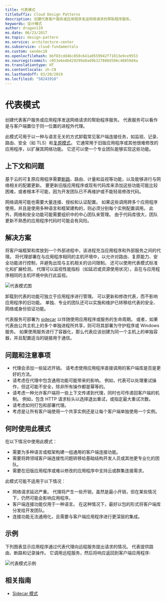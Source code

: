 ```yaml
---
title: 代表模式
titleSuffix: Cloud Design Patterns
description: 创建代表客户服务或应用程序发送网络请求的帮助程序服务。
keywords: 设计模式
author: dragon119
ms.date: 06/23/2017
ms.topic: design-pattern
ms.service: architecture-center
ms.subservice: cloud-fundamentals
ms.custom: seodec18
ms.openlocfilehash: bbf83cdd4bc850c641a0559942f71013e9ce9553
ms.sourcegitcommit: c053e6edb429299a0ad9b327888d596c48859d4a
ms.translationtype: HT
ms.contentlocale: zh-CN
ms.lasthandoff: 03/20/2019
ms.locfileid: "58243918"
---
```

# <a name="ambassador-pattern"></a>代表模式

创建代表客户服务或应用程序发送网络请求的帮助程序服务。 代表服务可以看作是与客户端置位于同一位置的进程外代理。

此模式可用于以一种与语言无关的方式卸载常见客户端连接任务，如监视、记录、路由、安全（如 TLS）和[复原模式][resiliency-patterns]。 它通常用于旧版应用程序或其他很难修改的应用程序，以扩展其网络功能。 它还可以使一个专业团队能够实现这些功能。

## <a name="context-and-problem"></a>上下文和问题

基于云的可复原应用程序需要[断路](./circuit-breaker.md)、路由、计量和监视等功能，以及能够进行与网络相关的配置更新。 要更新旧版应用程序或现有代码库来添加这些功能可能比较困难，或者根本不可能，因为开发团队已不再维护或不能轻易修改代码。

网络调用可能也需要大量连接、授权和认证配置。 如果这些调用跨多个应用程序使用，并且是使用多种语言和框架建构的，则必须分别每个实例配置调用。 此外，网络和安全功能可能需要组织中的中心团队来管理。 由于代码库很大，团队更新不熟悉的应用程序代码时可能会有风险。

## <a name="solution"></a>解决方案

将客户端框架和库放到一个外部进程中，该进程充当应用程序和外部服务之间的代理。 将代理部署在与应用程序相同的主机环境中，以允许对路由、复原能力、安全功能进行控制，并避免出现与主机相关的访问限制。 还可以使用代表模式标准化和扩展检测。 代理可以监视性能指标（如延迟或资源使用状况），且在与应用程序相同的主机环境中执行此监视。

![代表模式图](./_images/ambassador.png)

卸载到代表的功能可独立于应用程序进行管理。 可以更新和修改代表，而不影响应用程序的旧功能。 单独、专业的团队还可以实施和维护已转移给代表的安全、网络或身份验证功能。

代表服务可部署为 [sidecar](./sidecar.md) 以伴随使用应用程序或服务的生命周期。 或者，如果代表由公共主机上的多个单独进程所共享，则可将其部署为守护程序或 Windows 服务。 如果使用服务进行了容器化，那么代表应该创建为同一个主机上的单独容器，并且配置适当的链接用于通信。

## <a name="issues-and-considerations"></a>问题和注意事项

- 代理会添加一些延迟开销。 请考虑使用应用程序直接调用的客户端库是否是更好的方法。
- 请考虑在代理中包含通用功能可能带来的影响。 例如，代表可以处理重试操作，但这可能不安全，除非所有操作都是幂等的。
- 请考虑一种允许客户端将一些上下文传递到代理，同时也可传递回客户端的机制。 例如，包含 HTTP 请求标头以选择退出重试，或指定最大重试次数。
- 请考虑如何打包和部署代理。
- 考虑是让所有客户端使用一个共享实例还是让每个客户端单独使用一个实例。

## <a name="when-to-use-this-pattern"></a>何时使用此模式

在以下情况中使用此模式：

- 需要为多种语言或框架构建一组通用的客户端连接功能。
- 需要将跨领域客户端连接性问题转移给基础结构开发人员或其他更专业化的团队。
- 需要在旧版应用程序或难以修改的应用程序中支持云或群集连接需求。

此模式可能不适用于以下情况：

- 网络请求延迟严重。 代理将产生一些开销，虽然是最小开销，但在某些情况下，仍然可能会影响应用程序。
- 客户端连接功能仅用于一种语言。 在这种情况下，最好以包的形式将客户端库分发给开发团队。
- 连接功能无法通用化，且需要与客户端应用程序进行更深层的集成。

## <a name="example"></a>示例

下列图表显示应用程序通过代表代理向远程服务提出请求的情况。 代表提供路由、断路和记录操作。 它调用远程服务，然后将响应返回到客户端应用程序:

![代表模式示例](./_images/ambassador-example.png)

## <a name="related-guidance"></a>相关指南

- [Sidecar 模式](./sidecar.md)

<!-- links -->

[resiliency-patterns]: ./category/resiliency.md
